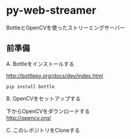 # py-web-streamer
BottleとOpenCVを使ったストリーミングサーバー


## 前準備

A. Bottleをインストールする

http://bottlepy.org/docs/dev/index.html

```
pip install bottle
```


B. OpenCVをセットアップする

下からOpenCVをダウンロードする  
http://opencv.org/


C. このレポジトリをCloneする


